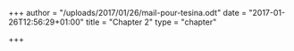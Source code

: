 +++
author = "/uploads/2017/01/26/mail-pour-tesina.odt"
date = "2017-01-26T12:56:29+01:00"
title = "Chapter 2"
type = "chapter"

+++
